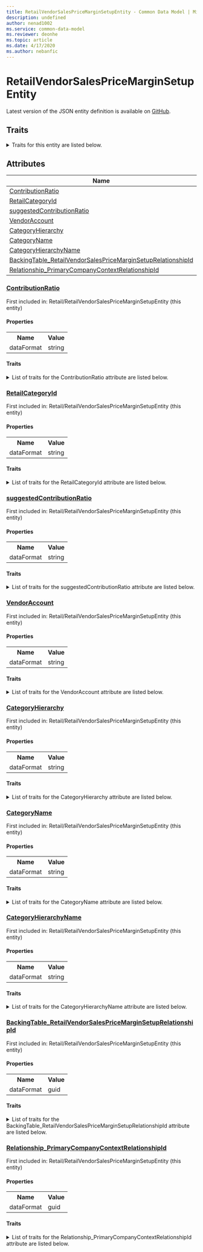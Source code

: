```yaml
---
title: RetailVendorSalesPriceMarginSetupEntity - Common Data Model | Microsoft Docs
description: undefined
author: nenad1002
ms.service: common-data-model
ms.reviewer: deonhe
ms.topic: article
ms.date: 4/17/2020
ms.author: nebanfic
---
```


# RetailVendorSalesPriceMarginSetupEntity

  
 Latest version of the JSON entity definition is available on <a href="https://github.com/Microsoft/CDM/tree/master/schemaDocuments/core/erp/Entities/Commerce/Retail/RetailVendorSalesPriceMarginSetupEntity.cdm.json" target="_blank">GitHub</a>.  

## Traits

<details>
<summary>Traits for this entity are listed below.  
</summary>

**is.CDM.entityVersion**  
  <table><tr><th>Parameter</th><th>Value</th><th>Data type</th><th>Explanation</th></tr><tr><td>versionNumber</td><td>"1.0.0"</td><td>string</td><td>semantic version number of the entity</td></tr></table>

**is.application.releaseVersion**  
  <table><tr><th>Parameter</th><th>Value</th><th>Data type</th><th>Explanation</th></tr><tr><td>releaseVersion</td><td>"10.0.13.0"</td><td>string</td><td>semantic version number of the application introducing this entity</td></tr></table>

</details>

## Attributes

|Name|Description|First Included in Instance|
|---|---|---|
|[ContributionRatio](#ContributionRatio)||<a href="RetailVendorSalesPriceMarginSetupEntity.md" target="_blank">Retail/RetailVendorSalesPriceMarginSetupEntity</a>|
|[RetailCategoryId](#RetailCategoryId)||<a href="RetailVendorSalesPriceMarginSetupEntity.md" target="_blank">Retail/RetailVendorSalesPriceMarginSetupEntity</a>|
|[suggestedContributionRatio](#suggestedContributionRatio)||<a href="RetailVendorSalesPriceMarginSetupEntity.md" target="_blank">Retail/RetailVendorSalesPriceMarginSetupEntity</a>|
|[VendorAccount](#VendorAccount)||<a href="RetailVendorSalesPriceMarginSetupEntity.md" target="_blank">Retail/RetailVendorSalesPriceMarginSetupEntity</a>|
|[CategoryHierarchy](#CategoryHierarchy)||<a href="RetailVendorSalesPriceMarginSetupEntity.md" target="_blank">Retail/RetailVendorSalesPriceMarginSetupEntity</a>|
|[CategoryName](#CategoryName)||<a href="RetailVendorSalesPriceMarginSetupEntity.md" target="_blank">Retail/RetailVendorSalesPriceMarginSetupEntity</a>|
|[CategoryHierarchyName](#CategoryHierarchyName)||<a href="RetailVendorSalesPriceMarginSetupEntity.md" target="_blank">Retail/RetailVendorSalesPriceMarginSetupEntity</a>|
|[BackingTable_RetailVendorSalesPriceMarginSetupRelationshipId](#BackingTable_RetailVendorSalesPriceMarginSetupRelationshipId)||<a href="RetailVendorSalesPriceMarginSetupEntity.md" target="_blank">Retail/RetailVendorSalesPriceMarginSetupEntity</a>|
|[Relationship_PrimaryCompanyContextRelationshipId](#Relationship_PrimaryCompanyContextRelationshipId)||<a href="RetailVendorSalesPriceMarginSetupEntity.md" target="_blank">Retail/RetailVendorSalesPriceMarginSetupEntity</a>|

### <a href=#ContributionRatio name="ContributionRatio">ContributionRatio</a>

First included in: Retail/RetailVendorSalesPriceMarginSetupEntity (this entity)  

#### Properties

<table><tr><th>Name</th><th>Value</th></tr><tr><td>dataFormat</td><td>string</td></tr></table>

#### Traits

<details>
<summary>List of traits for the ContributionRatio attribute are listed below.</summary>

**is.dataFormat.character**  
**is.dataFormat.big**  
**is.dataFormat.array**  
**is.dataFormat.character**  
**is.dataFormat.array**  
</details>

### <a href=#RetailCategoryId name="RetailCategoryId">RetailCategoryId</a>

First included in: Retail/RetailVendorSalesPriceMarginSetupEntity (this entity)  

#### Properties

<table><tr><th>Name</th><th>Value</th></tr><tr><td>dataFormat</td><td>string</td></tr></table>

#### Traits

<details>
<summary>List of traits for the RetailCategoryId attribute are listed below.</summary>

**is.dataFormat.character**  
**is.dataFormat.big**  
**is.dataFormat.array**  
**is.dataFormat.character**  
**is.dataFormat.array**  
</details>

### <a href=#suggestedContributionRatio name="suggestedContributionRatio">suggestedContributionRatio</a>

First included in: Retail/RetailVendorSalesPriceMarginSetupEntity (this entity)  

#### Properties

<table><tr><th>Name</th><th>Value</th></tr><tr><td>dataFormat</td><td>string</td></tr></table>

#### Traits

<details>
<summary>List of traits for the suggestedContributionRatio attribute are listed below.</summary>

**is.dataFormat.character**  
**is.dataFormat.big**  
**is.dataFormat.array**  
**is.dataFormat.character**  
**is.dataFormat.array**  
</details>

### <a href=#VendorAccount name="VendorAccount">VendorAccount</a>

First included in: Retail/RetailVendorSalesPriceMarginSetupEntity (this entity)  

#### Properties

<table><tr><th>Name</th><th>Value</th></tr><tr><td>dataFormat</td><td>string</td></tr></table>

#### Traits

<details>
<summary>List of traits for the VendorAccount attribute are listed below.</summary>

**is.dataFormat.character**  
**is.dataFormat.big**  
**is.dataFormat.array**  
**is.dataFormat.character**  
**is.dataFormat.array**  
</details>

### <a href=#CategoryHierarchy name="CategoryHierarchy">CategoryHierarchy</a>

First included in: Retail/RetailVendorSalesPriceMarginSetupEntity (this entity)  

#### Properties

<table><tr><th>Name</th><th>Value</th></tr><tr><td>dataFormat</td><td>string</td></tr></table>

#### Traits

<details>
<summary>List of traits for the CategoryHierarchy attribute are listed below.</summary>

**is.dataFormat.character**  
**is.dataFormat.big**  
**is.dataFormat.array**  
**is.dataFormat.character**  
**is.dataFormat.array**  
</details>

### <a href=#CategoryName name="CategoryName">CategoryName</a>

First included in: Retail/RetailVendorSalesPriceMarginSetupEntity (this entity)  

#### Properties

<table><tr><th>Name</th><th>Value</th></tr><tr><td>dataFormat</td><td>string</td></tr></table>

#### Traits

<details>
<summary>List of traits for the CategoryName attribute are listed below.</summary>

**is.dataFormat.character**  
**is.dataFormat.big**  
**is.dataFormat.array**  
**is.dataFormat.character**  
**is.dataFormat.array**  
</details>

### <a href=#CategoryHierarchyName name="CategoryHierarchyName">CategoryHierarchyName</a>

First included in: Retail/RetailVendorSalesPriceMarginSetupEntity (this entity)  

#### Properties

<table><tr><th>Name</th><th>Value</th></tr><tr><td>dataFormat</td><td>string</td></tr></table>

#### Traits

<details>
<summary>List of traits for the CategoryHierarchyName attribute are listed below.</summary>

**is.dataFormat.character**  
**is.dataFormat.big**  
**is.dataFormat.array**  
**is.dataFormat.character**  
**is.dataFormat.array**  
</details>

### <a href=#BackingTable_RetailVendorSalesPriceMarginSetupRelationshipId name="BackingTable_RetailVendorSalesPriceMarginSetupRelationshipId">BackingTable_RetailVendorSalesPriceMarginSetupRelationshipId</a>

First included in: Retail/RetailVendorSalesPriceMarginSetupEntity (this entity)  

#### Properties

<table><tr><th>Name</th><th>Value</th></tr><tr><td>dataFormat</td><td>guid</td></tr></table>

#### Traits

<details>
<summary>List of traits for the BackingTable_RetailVendorSalesPriceMarginSetupRelationshipId attribute are listed below.</summary>

**is.dataFormat.character**  
**is.dataFormat.big**  
**is.dataFormat.array**  
**is.dataFormat.guid**  
**means.identity.entityId**  
**is.linkedEntity.identifier**  
Marks the attribute(s) that hold foreign key references to a linked (used as an attribute) entity. This attribute is added to the resolved entity to enumerate the referenced entities.  <table><tr><th>Parameter</th><th>Value</th><th>Data type</th><th>Explanation</th></tr><tr><td>entityReferences</td><td><table><tr><th>entityReference</th><th>attributeReference</th></tr><tr><td><a href="../../../Tables/Commerce/Retail/Main/RetailVendorSalesPriceMarginSetup.md" target="_blank">/core/erp/Tables/Commerce/Retail/Main/RetailVendorSalesPriceMarginSetup.cdm.json/RetailVendorSalesPriceMarginSetup</a></td><td><a href="../../../Tables/Commerce/Retail/Main/RetailVendorSalesPriceMarginSetup.md#RecId" target="_blank">RecId</a></td></tr></table></td><td>entity</td><td>a reference to the constant entity holding the list of entity references</td></tr></table>

**is.dataFormat.guid**  
**is.dataFormat.character**  
**is.dataFormat.array**  
</details>

### <a href=#Relationship_PrimaryCompanyContextRelationshipId name="Relationship_PrimaryCompanyContextRelationshipId">Relationship_PrimaryCompanyContextRelationshipId</a>

First included in: Retail/RetailVendorSalesPriceMarginSetupEntity (this entity)  

#### Properties

<table><tr><th>Name</th><th>Value</th></tr><tr><td>dataFormat</td><td>guid</td></tr></table>

#### Traits

<details>
<summary>List of traits for the Relationship_PrimaryCompanyContextRelationshipId attribute are listed below.</summary>

**is.dataFormat.character**  
**is.dataFormat.big**  
**is.dataFormat.array**  
**is.dataFormat.guid**  
**means.identity.entityId**  
**is.linkedEntity.identifier**  
Marks the attribute(s) that hold foreign key references to a linked (used as an attribute) entity. This attribute is added to the resolved entity to enumerate the referenced entities.  <table><tr><th>Parameter</th><th>Value</th><th>Data type</th><th>Explanation</th></tr><tr><td>entityReferences</td><td><table><tr><th>entityReference</th><th>attributeReference</th></tr><tr><td><a href="../../../Tables/Finance/Ledger/Main/CompanyInfo.md" target="_blank">/core/erp/Tables/Finance/Ledger/Main/CompanyInfo.cdm.json/CompanyInfo</a></td><td><a href="../../../Tables/Finance/Ledger/Main/CompanyInfo.md#RecId" target="_blank">RecId</a></td></tr></table></td><td>entity</td><td>a reference to the constant entity holding the list of entity references</td></tr></table>

**is.dataFormat.guid**  
**is.dataFormat.character**  
**is.dataFormat.array**  
</details>
